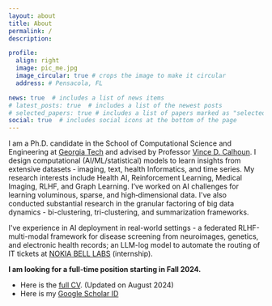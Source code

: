 ```yaml
---
layout: about
title: About
permalink: /
description:

profile:
  align: right
  image: pic_me.jpg
  image_circular: true # crops the image to make it circular
  address: # Pensacola, FL

news: true  # includes a list of news items
# latest_posts: true  # includes a list of the newest posts
# selected_papers: true # includes a list of papers marked as "selected={true}"
social: true  # includes social icons at the bottom of the page
---
```


I am a Ph.D. candidate in the School of Computational Science and Engineering at [Georgia Tech](https://cse.gatech.edu/) and advised by Professor [Vince D. Calhoun](https://scholar.google.com/citations?user=WNOoGKIAAAAJ&hl=en). I design computational (AI/ML/statistical) models to learn insights from extensive datasets ‑ imaging, text, health Informatics, and time series. My research interests include Health AI, Reinforcement Learning, Medical Imaging, RLHF, and Graph Learning. I’ve worked on AI challenges for learning voluminous, sparse, and high‑dimensional data. I've also conducted substantial research in the granular factoring of big data dynamics - bi-clustering, tri-clustering, and summarization frameworks. 

I've experience in AI deployment in real-world settings - a federated RLHF-multi-modal framework for disease screening from neuroimages, genetics, and electronic health records; an LLM-log model to automate the routing of IT tickets at [NOKIA BELL LABS](https://www.bell-labs.com/) (internship). 

<!---
[ I am fascinated by AI solutions with plausible clinical impacts and healthcare implications. Another intriguing aspect of my work involves leveraging neurocomputational strategies to enhance SOTA AI. To this end, my projects are instantiated to various downstream tasks, e.g., transformer-based biclustering, classification, GNN for brain network modeling, 2D bottleneck-attention-module for multi-modal fusion, and Generative modeling]: Love playing outdoor games (mostly soccer) in my free time and fancy cooking my favorite dishes! * My email address: aabdur.rahaman007@gmail.com
I've been conducting my research in the Center for Translational Research in Neuroimaging and Data Science[(TReNDS)](https://trendscenter.org/) - a joint research lab with Georgia Tech, Emory, and Georgia State University led
-->

**I am looking for a full-time position starting in Fall 2024.** 

* Here is the [full CV](CV/CV_Rahaman.pdf). (Updated on August 2024)
* Here is my [Google Scholar ID](https://scholar.google.com/citations?user=fiosWPwAAAAJ&hl=en)

